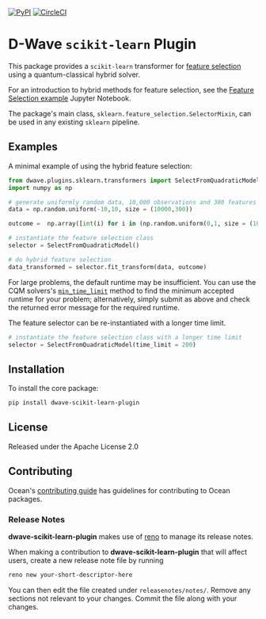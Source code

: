 [![PyPI](https://img.shields.io/pypi/v/dwave-scikit-learn-plugin.svg)](https://pypi.python.org/pypi/dwave-scikit-learn-plugin)
[![CircleCI](https://dl.circleci.com/status-badge/img/gh/dwavesystems/dwave-scikit-learn-plugin/tree/main.svg?style=svg)](https://dl.circleci.com/status-badge/redirect/gh/dwavesystems/dwave-scikit-learn-plugin)

# D-Wave `scikit-learn` Plugin

This package provides a `scikit-learn` transformer for 
[feature selection](https://en.wikipedia.org/wiki/Feature_selection) using a quantum-classical hybrid solver. 

For an introduction to hybrid methods for feature selection, see the [Feature Selection example](https://github.com/dwave-examples/feature-selection-notebook) Jupyter Notebook.

The package's main class, `sklearn.feature_selection.SelectorMixin`, can be used in any existing `sklearn` pipeline.

## Examples

A minimal example of using the hybrid feature selection: 

```python
from dwave.plugins.sklearn.transformers import SelectFromQuadraticModel
import numpy as np

# generate uniformly random data, 10,000 observations and 300 features 
data = np.random.uniform(-10,10, size = (10000,300))

outcome =  np.array([int(i) for i in (np.random.uniform(0,1, size = (10000,1)) > .5)])

# instantiate the feature selection class
selector = SelectFromQuadraticModel()

# do hybrid feature selection 
data_transformed = selector.fit_transform(data, outcome)
```

For large problems, the default runtime may be insufficient. You can use the CQM solvers's 
[`min_time_limit`](https://docs.ocean.dwavesys.com/en/stable/docs_system/reference/generated/dwave.system.samplers.LeapHybridCQMSampler.min_time_limit.html)
method to find the minimum accepted runtime for your problem; alternatively, simply submit as above 
and check the returned error message for the required runtime. 

The feature selector can be re-instantiated with a longer time limit.

```python
# instantiate the feature selection class with a longer time limit 
selector = SelectFromQuadraticModel(time_limit = 200) 
```

## Installation

To install the core package:

```bash
pip install dwave-scikit-learn-plugin
```

## License

Released under the Apache License 2.0

## Contributing

Ocean's [contributing guide](https://docs.ocean.dwavesys.com/en/stable/contributing.html)
has guidelines for contributing to Ocean packages.

### Release Notes

**dwave-scikit-learn-plugin** makes use of [reno](https://docs.openstack.org/reno/) to manage its
release notes.

When making a contribution to **dwave-scikit-learn-plugin** that will affect users, create a new
release note file by running

```bash
reno new your-short-descriptor-here
```

You can then edit the file created under ``releasenotes/notes/``.
Remove any sections not relevant to your changes.
Commit the file along with your changes.
